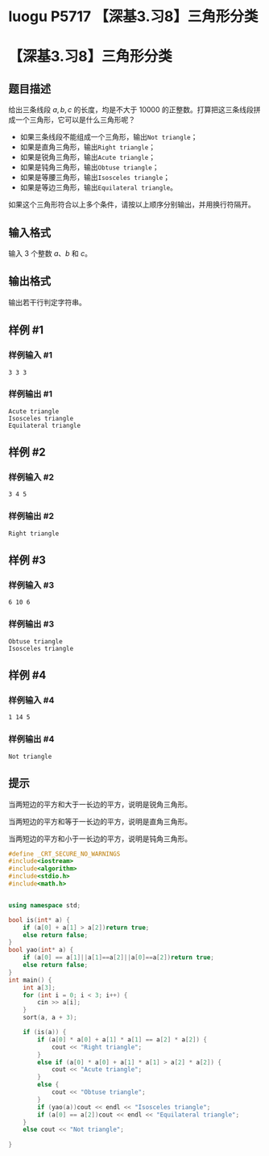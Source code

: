 # luogu P5717 【深基3.习8】三角形分类



# 【深基3.习8】三角形分类

## 题目描述

给出三条线段 $a,b,c$ 的长度，均是不大于 $10000$ 的正整数。打算把这三条线段拼成一个三角形，它可以是什么三角形呢？

- 如果三条线段不能组成一个三角形，输出`Not triangle`；
- 如果是直角三角形，输出`Right triangle`；
- 如果是锐角三角形，输出`Acute triangle`；
- 如果是钝角三角形，输出`Obtuse triangle`；
- 如果是等腰三角形，输出`Isosceles triangle`；
- 如果是等边三角形，输出`Equilateral triangle`。

如果这个三角形符合以上多个条件，请按以上顺序分别输出，并用换行符隔开。

## 输入格式

输入 3 个整数 $a$、$b$ 和 $c$。

## 输出格式

输出若干行判定字符串。

## 样例 #1

### 样例输入 #1

```
3 3 3
```

### 样例输出 #1

```
Acute triangle
Isosceles triangle
Equilateral triangle
```

## 样例 #2

### 样例输入 #2

```
3 4 5
```

### 样例输出 #2

```
Right triangle
```

## 样例 #3

### 样例输入 #3

```
6 10 6
```

### 样例输出 #3

```
Obtuse triangle
Isosceles triangle
```

## 样例 #4

### 样例输入 #4

```
1 14 5
```

### 样例输出 #4

```
Not triangle
```

## 提示

当两短边的平方和大于一长边的平方，说明是锐角三角形。

当两短边的平方和等于一长边的平方，说明是直角三角形。

当两短边的平方和小于一长边的平方，说明是钝角三角形。



```cpp
#define _CRT_SECURE_NO_WARNINGS
#include<iostream>
#include<algorithm>
#include<stdio.h>
#include<math.h>


using namespace std;

bool is(int* a) {
	if (a[0] + a[1] > a[2])return true;
	else return false;
}
bool yao(int* a) {
	if (a[0] == a[1]||a[1]==a[2]||a[0]==a[2])return true;
	else return false;
}
int main() {
	int a[3];
	for (int i = 0; i < 3; i++) {
		cin >> a[i];
	}
	sort(a, a + 3);

	if (is(a)) {
		if (a[0] * a[0] + a[1] * a[1] == a[2] * a[2]) {
			cout << "Right triangle";
		}
		else if (a[0] * a[0] + a[1] * a[1] > a[2] * a[2]) {
			cout << "Acute triangle";
		}
		else {
			cout << "Obtuse triangle";
		}
		if (yao(a))cout << endl << "Isosceles triangle";
		if (a[0] == a[2])cout << endl << "Equilateral triangle";
	}
	else cout << "Not triangle";
	
}
```

